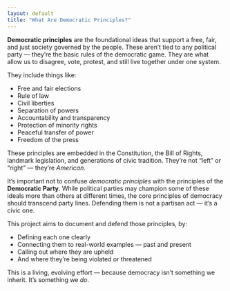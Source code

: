 ```yaml
---
layout: default
title: "What Are Democratic Principles?"
---
```


**Democratic principles** are the foundational ideas that support a free, fair, and just society governed by the people. These aren’t tied to any political party — they’re the basic rules of the democratic game. They are what allow us to disagree, vote, protest, and still live together under one system.

They include things like:

- Free and fair elections  
- Rule of law  
- Civil liberties  
- Separation of powers  
- Accountability and transparency  
- Protection of minority rights  
- Peaceful transfer of power  
- Freedom of the press

These principles are embedded in the Constitution, the Bill of Rights, landmark legislation, and generations of civic tradition. They’re not “left” or “right” — they’re *American*.

It’s important not to confuse *democratic principles* with the principles of the **Democratic Party**. While political parties may champion some of these ideals more than others at different times, the core principles of democracy should transcend party lines. Defending them is not a partisan act — it’s a civic one.

This project aims to document and defend those principles, by:

- Defining each one clearly  
- Connecting them to real-world examples — past and present  
- Calling out where they are upheld  
- And where they’re being violated or threatened  

This is a living, evolving effort — because democracy isn’t something we inherit. It’s something we *do*.
